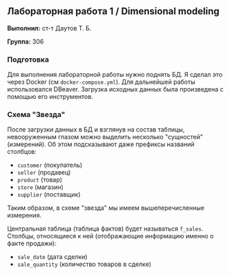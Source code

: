 ## Лабораторная работа 1 / Dimensional modeling

**Выполнил:** ст-т Даутов Т. Б.

**Группа:** 306

### Подготовка

Для выполнения лабораторной работы нужно поднять БД. Я сделал это
через Docker (см `docker-compose.yml`).
Для дальнейшей работы использовался DBeaver. Загрузка исходных данных
была произведена с помощью его инструментов.

### Схема "Звезда"

После загрузки данных в БД и взглянув на состав таблицы, невооруженным
глазом можно выделить несколько "сущностей" (измерений).
Об этом подсказывают даже префиксы названий столбцов:

- `customer` (покупатель)
- `seller` (продавец)
- `product` (товар)
- `store` (магазин)
- `supplier` (поставщик)

Таким образом, в схеме "звезда" мы имеем вышеперечисленные измерения.

Центральная таблица (таблица фактов) будет называться `f_sales`.
Столбцы, относящиеся к ней (отображающие информацию именно о факте продажи):

- `sale_date` (дата сделки)
- `sale_quantity` (количество товаров в сделке)


